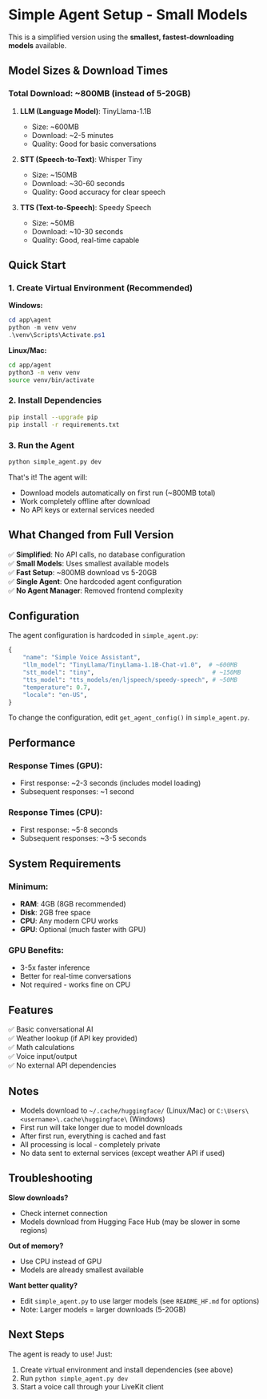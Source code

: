 # Simple Agent Setup - Small Models

This is a simplified version using the **smallest, fastest-downloading models** available.

## Model Sizes & Download Times

### Total Download: ~800MB (instead of 5-20GB)

1. **LLM (Language Model)**: TinyLlama-1.1B
   - Size: ~600MB
   - Download: ~2-5 minutes
   - Quality: Good for basic conversations
   
2. **STT (Speech-to-Text)**: Whisper Tiny
   - Size: ~150MB  
   - Download: ~30-60 seconds
   - Quality: Good accuracy for clear speech
   
3. **TTS (Text-to-Speech)**: Speedy Speech
   - Size: ~50MB
   - Download: ~10-30 seconds
   - Quality: Good, real-time capable

## Quick Start

### 1. Create Virtual Environment (Recommended)

**Windows:**
```powershell
cd app\agent
python -m venv venv
.\venv\Scripts\Activate.ps1
```

**Linux/Mac:**
```bash
cd app/agent
python3 -m venv venv
source venv/bin/activate
```

### 2. Install Dependencies

```bash
pip install --upgrade pip
pip install -r requirements.txt
```

### 3. Run the Agent

```bash
python simple_agent.py dev
```

That's it! The agent will:
- Download models automatically on first run (~800MB total)
- Work completely offline after download
- No API keys or external services needed

## What Changed from Full Version

✅ **Simplified**: No API calls, no database configuration  
✅ **Small Models**: Uses smallest available models  
✅ **Fast Setup**: ~800MB download vs 5-20GB  
✅ **Single Agent**: One hardcoded agent configuration  
✅ **No Agent Manager**: Removed frontend complexity  

## Configuration

The agent configuration is hardcoded in `simple_agent.py`:

```python
{
    "name": "Simple Voice Assistant",
    "llm_model": "TinyLlama/TinyLlama-1.1B-Chat-v1.0",  # ~600MB
    "stt_model": "tiny",                                 # ~150MB
    "tts_model": "tts_models/en/ljspeech/speedy-speech", # ~50MB
    "temperature": 0.7,
    "locale": "en-US",
}
```

To change the configuration, edit `get_agent_config()` in `simple_agent.py`.

## Performance

### Response Times (GPU):
- First response: ~2-3 seconds (includes model loading)
- Subsequent responses: ~1 second

### Response Times (CPU):
- First response: ~5-8 seconds
- Subsequent responses: ~3-5 seconds

## System Requirements

### Minimum:
- **RAM**: 4GB (8GB recommended)
- **Disk**: 2GB free space
- **CPU**: Any modern CPU works
- **GPU**: Optional (much faster with GPU)

### GPU Benefits:
- 3-5x faster inference
- Better for real-time conversations
- Not required - works fine on CPU

## Features

✅ Basic conversational AI  
✅ Weather lookup (if API key provided)  
✅ Math calculations  
✅ Voice input/output  
✅ No external API dependencies  

## Notes

- Models download to `~/.cache/huggingface/` (Linux/Mac) or `C:\Users\<username>\.cache\huggingface\` (Windows)
- First run will take longer due to model downloads
- After first run, everything is cached and fast
- All processing is local - completely private
- No data sent to external services (except weather API if used)

## Troubleshooting

**Slow downloads?**  
- Check internet connection
- Models download from Hugging Face Hub (may be slower in some regions)

**Out of memory?**  
- Use CPU instead of GPU
- Models are already smallest available

**Want better quality?**  
- Edit `simple_agent.py` to use larger models (see `README_HF.md` for options)
- Note: Larger models = larger downloads (5-20GB)

## Next Steps

The agent is ready to use! Just:
1. Create virtual environment and install dependencies (see above)
2. Run `python simple_agent.py dev`
3. Start a voice call through your LiveKit client

